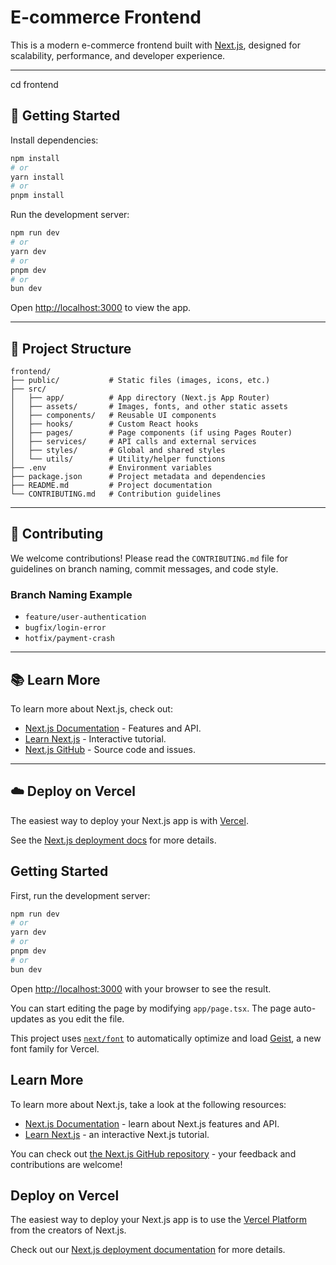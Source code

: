 # E-commerce Frontend

This is a modern e-commerce frontend built with [Next.js](https://nextjs.org), designed for scalability, performance, and developer experience.

---
cd frontend

## 🚀 Getting Started

Install dependencies:

```bash
npm install
# or
yarn install
# or
pnpm install
```

Run the development server:

```bash
npm run dev
# or
yarn dev
# or
pnpm dev
# or
bun dev
```

Open [http://localhost:3000](http://localhost:3000) to view the app.

---

## 📁 Project Structure

```
frontend/
├── public/           # Static files (images, icons, etc.)
├── src/
│   ├── app/          # App directory (Next.js App Router)
│   ├── assets/       # Images, fonts, and other static assets
│   ├── components/   # Reusable UI components
│   ├── hooks/        # Custom React hooks
│   ├── pages/        # Page components (if using Pages Router)
│   ├── services/     # API calls and external services
│   ├── styles/       # Global and shared styles
│   └── utils/        # Utility/helper functions
├── .env              # Environment variables
├── package.json      # Project metadata and dependencies
├── README.md         # Project documentation
└── CONTRIBUTING.md   # Contribution guidelines
```

---

## 🤝 Contributing

We welcome contributions! Please read the `CONTRIBUTING.md` file for guidelines on branch naming, commit messages, and code style.

### Branch Naming Example

- `feature/user-authentication`
- `bugfix/login-error`
- `hotfix/payment-crash`

---

## 📚 Learn More

To learn more about Next.js, check out:

- [Next.js Documentation](https://nextjs.org/docs) - Features and API.
- [Learn Next.js](https://nextjs.org/learn) - Interactive tutorial.
- [Next.js GitHub](https://github.com/vercel/next.js) - Source code and issues.

---

## ☁️ Deploy on Vercel

The easiest way to deploy your Next.js app is with [Vercel](https://vercel.com/new?utm_medium=default-template&filter=next.js&utm_source=create-next-app&utm_campaign=create-next-app-readme).

See the [Next.js deployment docs](https://nextjs.org/docs/app/building-your-application/deploying) for more details.

## Getting Started

First, run the development server:

```bash
npm run dev
# or
yarn dev
# or
pnpm dev
# or
bun dev
```

Open [http://localhost:3000](http://localhost:3000) with your browser to see the result.

You can start editing the page by modifying `app/page.tsx`. The page auto-updates as you edit the file.

This project uses [`next/font`](https://nextjs.org/docs/app/building-your-application/optimizing/fonts) to automatically optimize and load [Geist](https://vercel.com/font), a new font family for Vercel.

## Learn More

To learn more about Next.js, take a look at the following resources:

- [Next.js Documentation](https://nextjs.org/docs) - learn about Next.js features and API.
- [Learn Next.js](https://nextjs.org/learn) - an interactive Next.js tutorial.

You can check out [the Next.js GitHub repository](https://github.com/vercel/next.js) - your feedback and contributions are welcome!

## Deploy on Vercel

The easiest way to deploy your Next.js app is to use the [Vercel Platform](https://vercel.com/new?utm_medium=default-template&filter=next.js&utm_source=create-next-app&utm_campaign=create-next-app-readme) from the creators of Next.js.

Check out our [Next.js deployment documentation](https://nextjs.org/docs/app/building-your-application/deploying) for more details.
